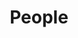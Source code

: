 ---
layout: profiles
permalink: /people/
title: People
description: People who work with me.
nav: true
nav_order: 2

profiles:
  # if you want to include more than one profile, just replicate the following block
  # and create one content file for each profile inside _pages/
  - align: right
    image: Wei_He.jpeg
    content: people_wei.md
    more_info: >
      <p>Wei He<p>
      <p>PhD 2022, Stanford University<p>
  - align: left
    image: Jennifer_Sears.png
    content: people_jennifer.md
    more_info: >
      <p>Jennifer Sears<p>
      <p>PhD 2017, University of Toronto<p>
  - align: right
    image: Yao_Shen.png
    content: people_yao.md
    more_info: >
      <p>Yao Shen<p>
      <p>PhD 2019, Fudan University<p>
  - align: left
    image: Daniel_Mazzone.jpeg
    content: people_daniel.md
    more_info: >
      <p>Danniel Mazzone<p>
      <p>PhD 2017, ETH Zurich<p>
  - align: right
    image: Hu_Miao.jpeg
    content: people_miao.md
    more_info: >
      <p>Hu Miao<p>
      <p>PhD 2015, Chinese Academy of Science<p>
  - align: left
    image: Derek_Meyers.jpeg
    content: people_derek.md
    more_info: >
      <p>Derek Meyers<p>
      <p>PhD 2015, University of Arkansas<p>
  - align: right
    image: Gilberto_Fabbris.jpeg
    content: people_gilberto.md
    more_info: >
      <p>Gilberto Fabbris<p>
      <p>PhD 2014, Washington University<p>
---